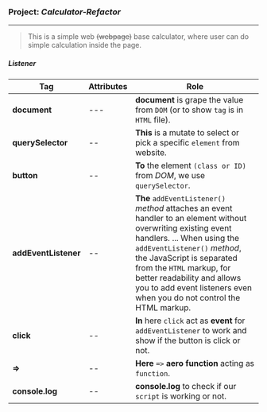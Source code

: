 ### Project: *Calculator-Refactor*
*****
> This is a simple web ~~(webpage)~~ base calculator, where user can do simple calculation inside the page.

##### Listener

|Tag|Attributes|Role|
|---|---|---|
|**document**| *---* |**document** is grape the value from `DOM` (or to show `tag` is in `HTML` file).|
|**querySelector**|*--*|**This** is a mutate to select or pick a  specific `element` from website.|
|**button**|*--*|**To** the element `(class or ID)` from *DOM*, we use `querySelector`.|
|**addEventListener**|*--*|**The** `addEventListener()` *method* attaches an event handler to an element without overwriting existing event handlers. ... When using the `addEventListener()` *method*, the JavaScript is separated from the `HTML` markup, for better readability and allows you to add event listeners even when you do not control the HTML markup.|
|**click**|*--*|**In** here `click` act as **event** for `addEventListener` to work and show if the button is click or not.|
|**=>**|*--*|**Here** `=>` **aero function** acting as `function`.|
|**console.log**|*--*|**console.log** to check if our `script` is working or not.|